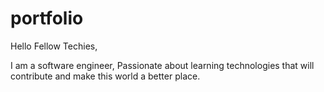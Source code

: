 # portfolio

Hello Fellow Techies,

I am a software engineer, Passionate about learning technologies that will contribute and make this world a better place.